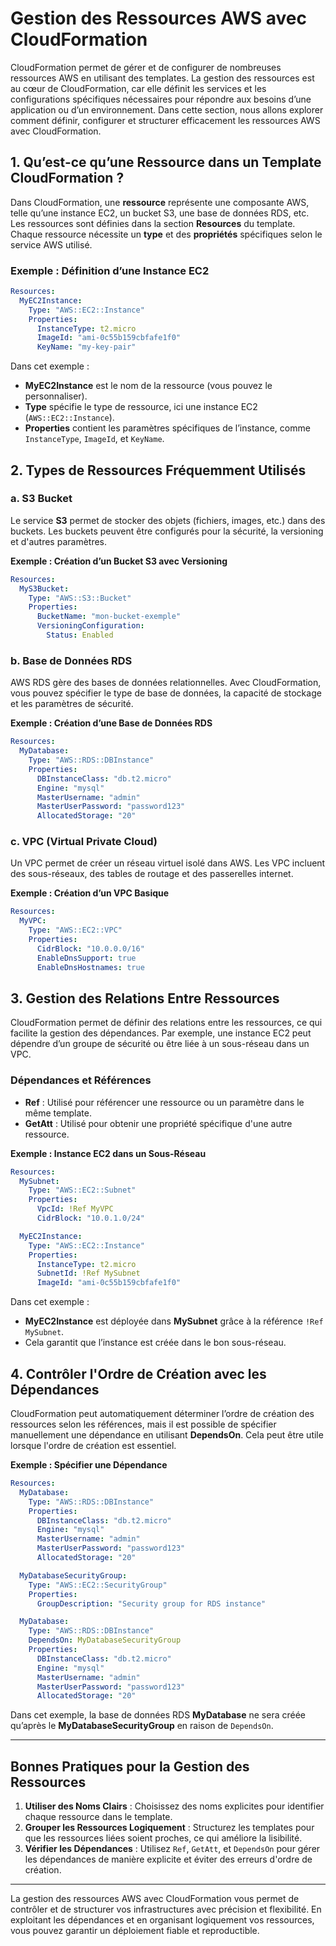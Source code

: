 # Gestion des Ressources AWS avec CloudFormation

CloudFormation permet de gérer et de configurer de nombreuses ressources AWS en utilisant des templates. La gestion des ressources est au cœur de CloudFormation, car elle définit les services et les configurations spécifiques nécessaires pour répondre aux besoins d’une application ou d’un environnement. Dans cette section, nous allons explorer comment définir, configurer et structurer efficacement les ressources AWS avec CloudFormation.

## 1. Qu’est-ce qu’une Ressource dans un Template CloudFormation ?

Dans CloudFormation, une **ressource** représente une composante AWS, telle qu’une instance EC2, un bucket S3, une base de données RDS, etc. Les ressources sont définies dans la section **Resources** du template. Chaque ressource nécessite un **type** et des **propriétés** spécifiques selon le service AWS utilisé.

### Exemple : Définition d’une Instance EC2

```yaml
Resources:
  MyEC2Instance:
    Type: "AWS::EC2::Instance"
    Properties:
      InstanceType: t2.micro
      ImageId: "ami-0c55b159cbfafe1f0"
      KeyName: "my-key-pair"
```

Dans cet exemple :
- **MyEC2Instance** est le nom de la ressource (vous pouvez le personnaliser).
- **Type** spécifie le type de ressource, ici une instance EC2 (`AWS::EC2::Instance`).
- **Properties** contient les paramètres spécifiques de l’instance, comme `InstanceType`, `ImageId`, et `KeyName`.

## 2. Types de Ressources Fréquemment Utilisés

### a. S3 Bucket

Le service **S3** permet de stocker des objets (fichiers, images, etc.) dans des buckets. Les buckets peuvent être configurés pour la sécurité, la versioning et d'autres paramètres.

**Exemple : Création d’un Bucket S3 avec Versioning**

```yaml
Resources:
  MyS3Bucket:
    Type: "AWS::S3::Bucket"
    Properties:
      BucketName: "mon-bucket-exemple"
      VersioningConfiguration:
        Status: Enabled
```

### b. Base de Données RDS

AWS RDS gère des bases de données relationnelles. Avec CloudFormation, vous pouvez spécifier le type de base de données, la capacité de stockage et les paramètres de sécurité.

**Exemple : Création d’une Base de Données RDS**

```yaml
Resources:
  MyDatabase:
    Type: "AWS::RDS::DBInstance"
    Properties:
      DBInstanceClass: "db.t2.micro"
      Engine: "mysql"
      MasterUsername: "admin"
      MasterUserPassword: "password123"
      AllocatedStorage: "20"
```

### c. VPC (Virtual Private Cloud)

Un VPC permet de créer un réseau virtuel isolé dans AWS. Les VPC incluent des sous-réseaux, des tables de routage et des passerelles internet.

**Exemple : Création d’un VPC Basique**

```yaml
Resources:
  MyVPC:
    Type: "AWS::EC2::VPC"
    Properties:
      CidrBlock: "10.0.0.0/16"
      EnableDnsSupport: true
      EnableDnsHostnames: true
```

## 3. Gestion des Relations Entre Ressources

CloudFormation permet de définir des relations entre les ressources, ce qui facilite la gestion des dépendances. Par exemple, une instance EC2 peut dépendre d’un groupe de sécurité ou être liée à un sous-réseau dans un VPC.

### Dépendances et Références

- **Ref** : Utilisé pour référencer une ressource ou un paramètre dans le même template.
- **GetAtt** : Utilisé pour obtenir une propriété spécifique d'une autre ressource.

**Exemple : Instance EC2 dans un Sous-Réseau**

```yaml
Resources:
  MySubnet:
    Type: "AWS::EC2::Subnet"
    Properties:
      VpcId: !Ref MyVPC
      CidrBlock: "10.0.1.0/24"

  MyEC2Instance:
    Type: "AWS::EC2::Instance"
    Properties:
      InstanceType: t2.micro
      SubnetId: !Ref MySubnet
      ImageId: "ami-0c55b159cbfafe1f0"
```

Dans cet exemple :
- **MyEC2Instance** est déployée dans **MySubnet** grâce à la référence `!Ref MySubnet`.
- Cela garantit que l’instance est créée dans le bon sous-réseau.

## 4. Contrôler l'Ordre de Création avec les Dépendances

CloudFormation peut automatiquement déterminer l’ordre de création des ressources selon les références, mais il est possible de spécifier manuellement une dépendance en utilisant **DependsOn**. Cela peut être utile lorsque l'ordre de création est essentiel.

**Exemple : Spécifier une Dépendance**

```yaml
Resources:
  MyDatabase:
    Type: "AWS::RDS::DBInstance"
    Properties:
      DBInstanceClass: "db.t2.micro"
      Engine: "mysql"
      MasterUsername: "admin"
      MasterUserPassword: "password123"
      AllocatedStorage: "20"

  MyDatabaseSecurityGroup:
    Type: "AWS::EC2::SecurityGroup"
    Properties:
      GroupDescription: "Security group for RDS instance"

  MyDatabase:
    Type: "AWS::RDS::DBInstance"
    DependsOn: MyDatabaseSecurityGroup
    Properties:
      DBInstanceClass: "db.t2.micro"
      Engine: "mysql"
      MasterUsername: "admin"
      MasterUserPassword: "password123"
      AllocatedStorage: "20"
```

Dans cet exemple, la base de données RDS **MyDatabase** ne sera créée qu’après le **MyDatabaseSecurityGroup** en raison de `DependsOn`.

---

## Bonnes Pratiques pour la Gestion des Ressources

1. **Utiliser des Noms Clairs** : Choisissez des noms explicites pour identifier chaque ressource dans le template.
2. **Grouper les Ressources Logiquement** : Structurez les templates pour que les ressources liées soient proches, ce qui améliore la lisibilité.
3. **Vérifier les Dépendances** : Utilisez `Ref`, `GetAtt`, et `DependsOn` pour gérer les dépendances de manière explicite et éviter des erreurs d'ordre de création.

---

La gestion des ressources AWS avec CloudFormation vous permet de contrôler et de structurer vos infrastructures avec précision et flexibilité. En exploitant les dépendances et en organisant logiquement vos ressources, vous pouvez garantir un déploiement fiable et reproductible.
